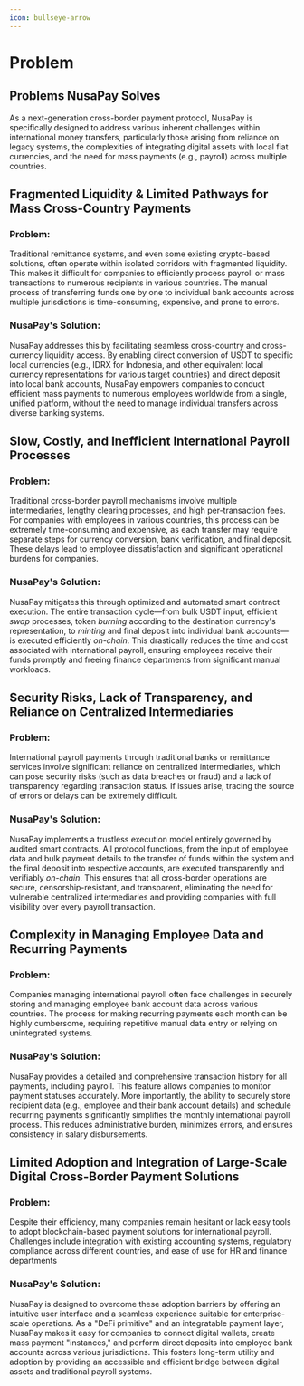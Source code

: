 ```yaml
---
icon: bullseye-arrow
---
```


# Problem

## Problems NusaPay Solves

As a next-generation cross-border payment protocol, NusaPay is specifically designed to address various inherent challenges within international money transfers, particularly those arising from reliance on legacy systems, the complexities of integrating digital assets with local fiat currencies, and the need for mass payments (e.g., payroll) across multiple countries.

## Fragmented Liquidity & Limited Pathways for Mass Cross-Country Payments

### Problem:

Traditional remittance systems, and even some existing crypto-based solutions, often operate within isolated corridors with fragmented liquidity. This makes it difficult for companies to efficiently process payroll or mass transactions to numerous recipients in various countries. The manual process of transferring funds one by one to individual bank accounts across multiple jurisdictions is time-consuming, expensive, and prone to errors.

### NusaPay's Solution:

NusaPay addresses this by facilitating seamless cross-country and cross-currency liquidity access. By enabling direct conversion of USDT to specific local currencies (e.g., IDRX for Indonesia, and other equivalent local currency representations for various target countries) and direct deposit into local bank accounts, NusaPay empowers companies to conduct efficient mass payments to numerous employees worldwide from a single, unified platform, without the need to manage individual transfers across diverse banking systems.

## Slow, Costly, and Inefficient International Payroll Processes

### Problem:

Traditional cross-border payroll mechanisms involve multiple intermediaries, lengthy clearing processes, and high per-transaction fees. For companies with employees in various countries, this process can be extremely time-consuming and expensive, as each transfer may require separate steps for currency conversion, bank verification, and final deposit. These delays lead to employee dissatisfaction and significant operational burdens for companies.

### NusaPay's Solution:

NusaPay mitigates this through optimized and automated smart contract execution. The entire transaction cycle—from bulk USDT input, efficient _swap_ processes, token _burning_ according to the destination currency's representation, to _minting_ and final deposit into individual bank accounts—is executed efficiently _on-chain_. This drastically reduces the time and cost associated with international payroll, ensuring employees receive their funds promptly and freeing finance departments from significant manual workloads.

## Security Risks, Lack of Transparency, and Reliance on Centralized Intermediaries

### Problem:&#x20;

International payroll payments through traditional banks or remittance services involve significant reliance on centralized intermediaries, which can pose security risks (such as data breaches or fraud) and a lack of transparency regarding transaction status. If issues arise, tracing the source of errors or delays can be extremely difficult.

### NusaPay's Solution:

NusaPay implements a trustless execution model entirely governed by audited smart contracts. All protocol functions, from the input of employee data and bulk payment details to the transfer of funds within the system and the final deposit into respective accounts, are executed transparently and verifiably _on-chain_. This ensures that all cross-border operations are secure, censorship-resistant, and transparent, eliminating the need for vulnerable centralized intermediaries and providing companies with full visibility over every payroll transaction.

## Complexity in Managing Employee Data and Recurring Payments

### Problem:

Companies managing international payroll often face challenges in securely storing and managing employee bank account data across various countries. The process for making recurring payments each month can be highly cumbersome, requiring repetitive manual data entry or relying on unintegrated systems.

### NusaPay's Solution:

NusaPay provides a detailed and comprehensive transaction history for all payments, including payroll. This feature allows companies to monitor payment statuses accurately. More importantly, the ability to securely store recipient data (e.g., employee and their bank account details) and schedule recurring payments significantly simplifies the monthly international payroll process. This reduces administrative burden, minimizes errors, and ensures consistency in salary disbursements.

## Limited Adoption and Integration of Large-Scale Digital Cross-Border Payment Solutions

### Problem:

Despite their efficiency, many companies remain hesitant or lack easy tools to adopt blockchain-based payment solutions for international payroll. Challenges include integration with existing accounting systems, regulatory compliance across different countries, and ease of use for HR and finance departments

### NusaPay's Solution:

NusaPay is designed to overcome these adoption barriers by offering an intuitive user interface and a seamless experience suitable for enterprise-scale operations. As a "DeFi primitive" and an integratable payment layer, NusaPay makes it easy for companies to connect digital wallets, create mass payment "instances," and perform direct deposits into employee bank accounts across various jurisdictions. This fosters long-term utility and adoption by providing an accessible and efficient bridge between digital assets and traditional payroll systems.
